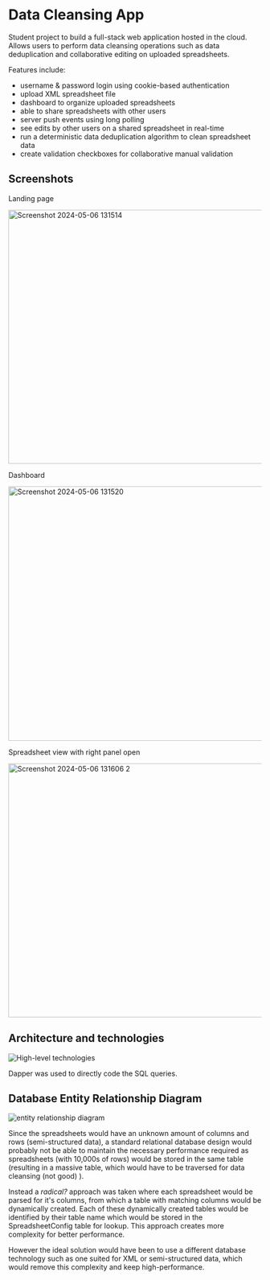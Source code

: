 # Data Cleansing App
Student project to build a full-stack web application hosted in the cloud.
Allows users to perform data cleansing operations such as data deduplication and collaborative editing on uploaded spreadsheets.

Features include:
- username & password login using cookie-based authentication
- upload XML spreadsheet file
- dashboard to organize uploaded spreadsheets
- able to share spreadsheets with other users
- server push events using long polling
- see edits by other users on a shared spreadsheet in real-time
- run a deterministic data deduplication algorithm to clean spreadsheet data
- create validation checkboxes for collaborative manual validation

## Screenshots

Landing page
<p>
  <img width="505" alt="Screenshot 2024-05-06 131514" src="https://github.com/shibaholic/datacleansingapp/assets/148887683/2777b3bc-3d33-4862-8fe7-398de623615b">
</p>



Dashboard
<p>
<img width="506" alt="Screenshot 2024-05-06 131520" src="https://github.com/shibaholic/datacleansingapp/assets/148887683/e8cb03f9-4dde-4206-a1dd-8de699f6e3fd">
</p>



Spreadsheet view with right panel open
<p>
<img width="505" alt="Screenshot 2024-05-06 131606 2" src="https://github.com/shibaholic/datacleansingapp/assets/148887683/857296f2-5947-46d0-89e4-3d0a6d0a4da9">
</p>

## Architecture and technologies
![High-level technologies](https://github.com/shibaholic/datacleansingapp/assets/148887683/58305886-fd32-4f7a-8c1d-f7d2f15c367a)

Dapper was used to directly code the SQL queries. 

## Database Entity Relationship Diagram
![entity relationship diagram](https://github.com/shibaholic/datacleansingapp/assets/148887683/99e9a301-03ce-4996-8e91-518f4d7c0014)

Since the spreadsheets would have an unknown amount of columns and rows (semi-structured data), a standard relational database design would probably not be able to maintain the necessary performance required as spreadsheets (with 10,000s of rows) would be stored in the same table (resulting in a massive table, which would have to be traversed for data cleansing (not good) ). 

Instead a _radical?_ approach was taken where each spreadsheet would be parsed for it's columns, from which a table with matching columns would be dynamically created. Each of these dynamically created tables would be identified by their table name which would be stored in the SpreadsheetConfig table for lookup. This approach creates more complexity for better performance.

However the ideal solution would have been to use a different database technology such as one suited for XML or semi-structured data, which would remove this complexity and keep high-performance.
